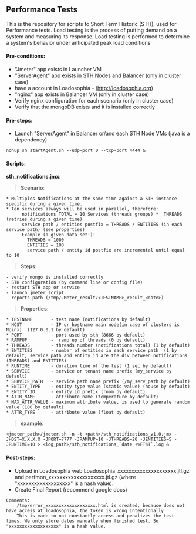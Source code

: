 ## Performance Tests

This is the repository for scripts to Short Term Historic (STH), used for Performance tests.
Load testing is the process of putting demand on a system and measuring its response.
Load testing is performed to determine a system's behavior under anticipated peak load conditions

#### Pre-conditions:

* "Jmeter" app exists in Launcher VM
* "ServerAgent" app exists in STH Nodes and Balancer (only in cluster case)
* have a account in Loadosophia - (http://loadosophia.org)
* "nginx" app exists in Balancer VM (only in cluster case)
* Verify nginx configuration for each scenario (only in cluster case)
* Verify that the mongoDB exists and it is installed correctly
	
#### Pre-steps:

* Launch "ServerAgent" in Balancer or/and each STH Node VMs (java is a dependency)
```.no-highlight
nohup sh startAgent.sh --udp-port 0 --tcp-port 4444 &
```

#### Scripts:

**sth_notifications.jmx**:

  >**Scenario**:
```.no-highlight
* Multiples Notifications at the same time against a STH instance specific during a given time.
* Ten services always will be used in parallel, therefore:
      notifications TOTAL = 10 Services (threads groups) *  THREADS (retries during a given time)
      service path / entities postfix = THREADS / ENTITIES (in each service path) (see properties)
      Example (a given data set:):
        THREADS = 1000
        ENTITIES = 100
        service path / entity id postfix are incremental until equal to 10
```
  >**Steps**:
```.no-highlight
- verify mongo is installed correctly
- STH configuration (by command line or config file)
- restart STH app or service
- launch jmeter script
- reports path (/tmp/JMeter_result/<TESTNAME>_result_<date>)
```
  >**Properties**:
```.no-highlight
* TESTNAME       - test name (notifications by default)
* HOST           - IP or hostname main node(in case of clusters is Nginx)  (127.0.0.1 by default)
* PORT           - port used by sth (8666 by default)
* RAMPUP         -  ramp up of threads (0 by default)
* THREADS        - threads number (notifications total) (1 by default)
* ENTITIES       - number of entities in each service path  (1 by default, service path and entity id are the div between notifications (THREADS) and ENTITIES)
* RUNTIME        - duration time of the test (1 sec by default)
* SERVICE        - service or tenant name prefix (my_service by default)
* SERVICE_PATH   - service path name prefix (/my_serv_path by default)
* ENTITY_TYPE    - entity type value (static value) (house by default)
* ENTITY_ID      - entity id prefix (room by default)
* ATTR_NAME      - attribute name (temperature by default)
* MAX_ATTR_VALUE - maximum attribute value, is used to generate random value (100 by default)
* ATTR_TYPE      - attribute value (float by default)
```

  >**example**:
```.no-highlight
<jmeter_path>/jmeter.sh -n -t <path>/sth_notifications_v1.0.jmx -JHOST=X.X.X.X -JPORT=7777 -JRAMPUP=10 -JTHREADS=20 -JENTITIES=5 -JRUNTIME=10 > <log_path>/sth_notifications_`date +%FT%T`.log &
```

#### Post-steps:
  * Upload in Loadosophia web Loadosophia_xxxxxxxxxxxxxxxxxxxxx.jtl.gz and perfmon_xxxxxxxxxxxxxxxxxxxx.jtl.gz (where "xxxxxxxxxxxxxxxxxxx" is a hash value).
  * Create Final Report (recommend google docs)

```.no-highlight
Comments:
    /tmp/error_xxxxxxxxxxxxxxxxxxx.html is created, because does not have access at loadosophia, the token is wrong intentionally
    This is made to not constantly access and penalizes the test times. We only store dates manually when finished test. So "xxxxxxxxxxxxxxxxxxx" is a hash value.
```
